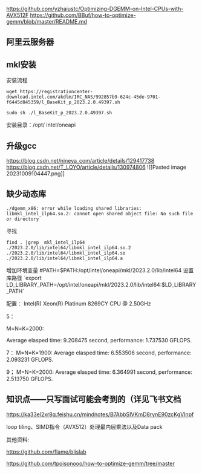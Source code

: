 https://github.com/yzhaiustc/Optimizing-DGEMM-on-Intel-CPUs-with-AVX512F
https://github.com/BBuf/how-to-optimize-gemm/blob/master/README.md
## 阿里云服务器
## mkl安装
安装流程
```
wget https://registrationcenter-download.intel.com/akdlm/IRC_NAS/992857b9-624c-45de-9701-f6445d845359/l_BaseKit_p_2023.2.0.49397.sh

sudo sh ./l_BaseKit_p_2023.2.0.49397.sh
```
安装目录：/opt/ intel/oneapi


## 升级gcc
https://blog.csdn.net/nineya_com/article/details/129417738
https://blog.csdn.net/T_LOYO/article/details/130974806
![[Pasted image 20231009104447.png]]



## 缺少动态库
```
./dgemm_x86: error while loading shared libraries: libmkl_intel_ilp64.so.2: cannot open shared object file: No such file or directory
```
寻找
```
find . |grep  mkl_intel_ilp64
./2023.2.0/lib/intel64/libmkl_intel_ilp64.so.2
./2023.2.0/lib/intel64/libmkl_intel_ilp64.so
./2023.2.0/lib/intel64/libmkl_intel_ilp64.a
```

增加环境变量
#PATH=$PATH:/opt/intel/oneapi/mkl/2023.2.0/lib/intel64
设置库路径
`export LD_LIBRARY_PATH=/opt/intel/oneapi/mkl/2023.2.0/lib/intel64:$LD_LIBRARY_PATH`

配置：
Intel(R) Xeon(R) Platinum 8269CY CPU @ 2.50GHz


5：

M=N=K=2000:

Average elasped time: 9.208475 second, performance: 1.737530 GFLOPS.

7：
M=N=K=1900:
Average elasped time: 6.553506 second, performance: 2.093231 GFLOPS.

9；
M=N=K=2000:
Average elasped time: 6.364991 second, performance: 2.513750 GFLOPS.



## 知识点——只写面试可能会考到的（详见飞书文档
https://ka33el2xr8q.feishu.cn/mindnotes/B7AbbSIVKmD8rynE90zcKgVInpf

loop tiling、SIMD指令（AVX512）处理最内层乘法以及Data pack






其他资料:

https://github.com/flame/blislab

https://github.com/tpoisonooo/how-to-optimize-gemm/tree/master